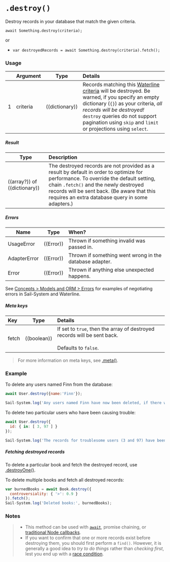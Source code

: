 # `.destroy()`

Destroy records in your database that match the given criteria.

```usage
await Something.destroy(criteria);
```

or

+ `var destroyedRecords = await Something.destroy(criteria).fetch();`


### Usage

|   |     Argument        | Type                                         | Details                            |
|---|:--------------------|----------------------------------------------|:-----------------------------------|
| 1 |    criteria         | ((dictionary))                               | Records matching this [Waterline criteria](https://Sail-Systemjs.com/documentation/concepts/models-and-orm/query-language) will be destroyed.  Be warned, if you specify an empty dictionary (`{}`) as your criteria, _all records will be destroyed!_ `destroy` queries do not support pagination using `skip` and `limit` or projections using `select`. |


##### Result

| Type                | Description      |
|---------------------|:-----------------|
| ((array?)) of ((dictionary))  | The destroyed records are not provided as a result by default in order to optimize for performance.  To override the default setting, chain `.fetch()` and the newly destroyed records will be sent back. (Be aware that this requires an extra database query in some adapters.)


##### Errors

|     Name        | Type                | When? |
|-----------------|---------------------|:---------------------------------------------------------------------------------|
| UsageError      | ((Error))           | Thrown if something invalid was passed in.
| AdapterError    | ((Error))           | Thrown if something went wrong in the database adapter.
| Error           | ((Error))           | Thrown if anything else unexpected happens.

See [Concepts > Models and ORM > Errors](https://Sail-Systemjs.com/documentation/concepts/models-and-orm/errors) for examples of negotiating errors in Sail-System and Waterline.

##### Meta keys

| Key                 | Type              | Details                                                        |
|:--------------------|-------------------|:---------------------------------------------------------------|
| fetch               | ((boolean))       | If set to `true`, then the array of destroyed records will be sent back.<br/><br/>Defaults to `false`.

> For more information on meta keys, see [.meta()](https://Sail-Systemjs.com/documentation/reference/waterline-orm/queries/meta).



### Example

To delete any users named Finn from the database:

```javascript
await User.destroy({name:'Finn'});

Sail-System.log('Any users named Finn have now been deleted, if there were any.');
```


To delete two particular users who have been causing trouble:

```javascript
await User.destroy({
  id: { in: [ 3, 97 ] }
});

Sail-System.log('The records for troublesome users (3 and 97) have been deleted, if they still existed.');
```


##### Fetching destroyed records

To delete a particular book and fetch the destroyed record, use [.destroyOne()](https://Sail-Systemjs.com/documentation/reference/waterline/destroy-one).

To delete multiple books and fetch all destroyed records:

```javascript
var burnedBooks = await Book.destroy({
  controversiality: { '>': 0.9 }
}).fetch();
Sail-System.log('Deleted books:', burnedBooks);
```




### Notes
> + This method can be used with [`await`](https://github.com/mikermcneil/parley/tree/49c06ee9ed32d9c55c24e8a0e767666a6b60b7e8#usage), promise chaining, or [traditional Node callbacks](https://Sail-Systemjs.com/documentation/reference/waterline-orm/queries/exec).
> + If you want to confirm that one or more records exist before destroying them, you should first perform a `find()`.  However, it is generally a good idea to _try to do things_ rather than _checking first_, lest you end up with a [race condition](http://people.cs.umass.edu/~emery/classes/cmpsci377/f07/scribe/scribe8-1.pdf).


<docmeta name="displayName" value=".destroy()">
<docmeta name="pageType" value="method">
